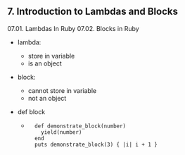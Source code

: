 ## 7. Introduction to Lambdas and Blocks
07.01. Lambdas In Ruby
07.02. Blocks in Ruby
  - lambda:
    - store in variable
    - is an object
  - block:
    - cannot store in variable
    - not an object


  - def block
    - ```
        def demonstrate_block(number)
          yield(number)
        end
        puts demonstrate_block(3) { |i| i + 1 }
      ```

